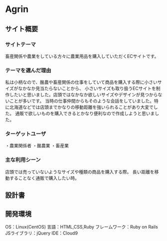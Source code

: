 # Agrin

## サイト概要
### サイトテーマ
畜産関係や農業をしている方々に農業用品を購入していただくECサイトです。

### テーマを選んだ理由
私は小柄なので、酪農や畜産関係の仕事をしていて商品を購入する際に小さいサイズがなかなか見当たらないことから、
小さいサイズも取り扱うECサイトを制作したいと思いました。店頭ではなかなか欲しいサイズやデザインが見つからないことが多いです。
当時の仕事仲間からもそのような会話をしていました。特に北海道などでは店頭までかなりの移動距離を強いられることがあり大変でした。
通販で欲しいものを購入できるとかなり便利なので作成しようと思いました。

### ターゲットユーザ
・農業関係者
・酪農業
・畜産業

### 主な利用シーン
店頭では売っていないようなサイズや種類の商品を購入する際。
長い距離を移動することなく通販で購入したい時。

## 設計書


## 開発環境
 OS：Linux(CentOS)
 言語：HTML,CSS,Ruby
 フレームワーク：Ruby on Rails
 JSライブラリ：jQuery
 IDE：Cloud9